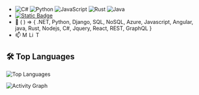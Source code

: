 - ![C#](https://img.shields.io/badge/c%23-%23239120.svg?style=for-the-badge&logo=c-sharp&logoColor=white) ![Python](https://img.shields.io/badge/python-3670A0?style=for-the-badge&logo=python&logoColor=ffdd54) ![JavaScript](https://img.shields.io/badge/javascript-%23323330.svg?style=for-the-badge&logo=javascript&logoColor=%23F7DF1E) ![Rust](https://img.shields.io/badge/rust-%23000000.svg?style=for-the-badge&logo=rust&logoColor=white) ![Java](https://img.shields.io/badge/java-%23ED8B00.svg?style=for-the-badge&logo=openjdk&logoColor=white)
- <a href="#"> <img alt="Static Badge" src="https://img.shields.io/badge/%20Senior%20Software%20Engineer%20-8A2BE2"></a>
- 🌱 ( ) => { .NET, Python, Django, SQL, NoSQL, Azure, Javascript, Angular, java, Rust, Nodejs, C#, Jquery, React, REST, GraphQL }
- 📫 <a href="mailto:adodo.austin.o@gmail.com" target="_blank"><img alt="Mail" src="https://img.shields.io/badge/Gmail-D14836?style=for-the-badge&logo=gmail&logoColor=white" style="height:1em; width: inherit;"></a> <a href="https://www.linkedin.com/in/austin-adodo-2855b41a9/" target="_blank"><img alt="LinkedIn" src="https://img.shields.io/badge/LinkedIn-0077B5?style=for-the-badge&logo=linkedin&logoColor=white" style="height:1em; width: inherit;"></a> <a href="#" target="_blank"><img alt="Twitter" src="https://img.shields.io/badge/Twitter-1DA1F2?style=for-the-badge&logo=twitter&logoColor=white" style="height:1em; width: inherit;"></a>


## 🛠 Top Languages
![Top Languages](https://github-readme-stats.vercel.app/api/top-langs/?username=AustinAdodo&layout=compact&theme=dark)


![Activity Graph](https://github-readme-activity-graph.vercel.app/graph?username=AustinAdodo&theme=github-compact)


<!---
AustinAdodo/AustinAdodo is a ✨ special ✨ repository because its `README.md` (this file) appears on your GitHub profile.
You can click the Preview link to take a look at your changes. 
## Stats
![GitHub Stats](https://github-readme-stats.vercel.app/api?username=AustinAdodo&show_icons=true&theme=radical)
https://github.com/Ashutosh00710/github-readme-activity-graph
--->
